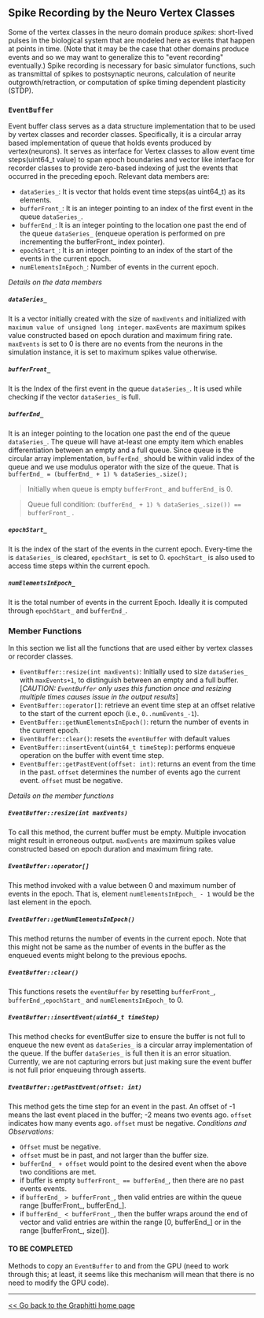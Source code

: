 ## Spike Recording by the Neuro Vertex Classes

Some of the vertex classes in the neuro domain produce *spikes*: short-lived pulses in the biological system that are modeled here as events that happen at points in time. (Note that it may be the case that other domains produce events and so we may want to generalize this to "event recording" eventually.) Spike recording is necessary for basic simulator functions, such as transmittal of spikes to postsynaptic neurons, calculation of neurite outgrowth/retraction, or computation of spike timing dependent plasticity (STDP).

### `EventBuffer`
Event buffer class serves as a data structure implementation that to be used by vertex classes and recorder classes. Specifically, it is a circular array based implementation of queue that holds events produced by vertex(neurons). It serves as interface for Vertex classes to allow event time steps(uint64_t value) to span epoch boundaries and vector like interface for recorder classes to provide zero-based indexing of just the events that occurred in the preceding epoch. 
Relevant data members are:
- `dataSeries_`: It is vector that holds event time steps(as uint64_t) as its elements.
- `bufferFront_`: It is an integer pointing to an index of the first event in the queue `dataSeries_`.
- `bufferEnd_`: It is an integer pointing to the location one past the end of the queue `dataSeries_` (enqueue operation is performed on pre incrementing the bufferFront_ index pointer).
- `epochStart_`: It is an integer pointing to an index of the start of the events in the current epoch.
- `numElementsInEpoch_`: Number of events in the current epoch.

_Details on the data members_
##### `dataSeries_`
It is a vector initially created with the size of `maxEvents` and initialized with `maximum value of unsigned long integer`. `maxEvents` are maximum spikes value constructed based on epoch duration and maximum firing rate. `maxEvents` is set to 0 is there are no events from the neurons in the simulation instance, it is set to maximum spikes value otherwise.  

##### `bufferFront_`
It is the Index of the first event in the queue `dataSeries_`. It is used while checking if the vector `dataSeries_` is full.

##### `bufferEnd_`
It is an integer pointing to the location one past the end of the queue `dataSeries_`. The queue will have at-least one empty item which enables differentiation between an empty and a full queue. Since queue is the circular array implementation, `bufferEnd_` should be within valid index of the queue and we use modulus operator with the size of the queue.
That is  `bufferEnd_ = (bufferEnd_ + 1) % dataSeries_.size();`

> Initially when queue is empty  `bufferFront_` and `bufferEnd_` is 0.

> Queue full condition: `(bufferEnd_ + 1) % dataSeries_.size()) == bufferFront_` .

##### `epochStart_`
It is the index of the start of the events in the current epoch. Every-time the is `dataSeries_` is cleared, `epochStart_` is set to 0. `epochStart_` is also used to access time steps within the current epoch.

##### `numElementsInEpoch_`
It is the total number of events in the current Epoch. Ideally it is computed through `epochStart_` and `bufferEnd_`.

### Member Functions
In this section we list all the functions that are used either by vertex classes or recorder classes.
  - `EventBuffer::resize(int maxEvents)`: Initially used to size `dataSeries_` with  `maxEvents+1`, to distinguish between an empty and a full buffer. [_CAUTION: `EventBuffer` only uses this function once and resizing multiple times causes issue in the output results_]
  - `EventBuffer::operator[]`: retrieve an event time step at an offset relative to the start of the current epoch (i.e., `0..numEvents_-1`).
  - `EventBuffer::getNumElementsInEpoch()`: return the number of events in the current epoch.
  - `EventBuffer::clear()`: resets the `eventBuffer` with default values
  - `EventBuffer::insertEvent(uint64_t timeStep)`: performs enqueue operation on the buffer with event time step.
  - `EventBuffer::getPastEvent(offset: int)`: returns an event from the time in the past. `offset` determines the number of events ago the current event. `offset` must be negative.

_Details on the member functions_
##### `EventBuffer::resize(int maxEvents)`
To call this method, the current buffer must be empty. Multiple invocation might result in erroneous output. `maxEvents` are maximum spikes value constructed based on epoch duration and maximum firing rate.

##### `EventBuffer::operator[]`
This method invoked with a value between 0 and maximum number of events in the epoch. That is, element `numElementsInEpoch_ - 1` would be the last element in the epoch.

##### `EventBuffer::getNumElementsInEpoch()`
This method returns the number of events in the current epoch. Note that this might not be same as the number of events in the buffer as the enqueued events might belong to the previous epochs.

##### `EventBuffer::clear()`
This functions resets the `eventBuffer` by resetting `bufferFront_`, `bufferEnd_`,`epochStart_` and `numElementsInEpoch_` to 0.

##### `EventBuffer::insertEvent(uint64_t timeStep)`
This method checks for eventBuffer size to ensure the buffer is not full to enqueue the new event as `dataSeries_` is a circular array implementation of the queue. If the buffer `dataSeries_` is full then it is an error situation. Currently, we are not capturing errors but just making sure the event buffer is not full prior enqueuing through asserts.

##### `EventBuffer::getPastEvent(offset: int)`
This method gets the time step for an event in the past. An offset of -1 means the last event placed in the buffer; -2 means two events ago. `offset` indicates how many events ago. `offset` must be negative.
_Conditions and Observations:_
 * `Offset` must be negative.
 * `offset` must be in past, and not larger than the buffer size.
 * `bufferEnd_ + offset` would point to the desired event when the above two conditions are met.
 *  if buffer is empty `bufferFront_ == bufferEnd_`, then there are no past events events.
 * if `bufferEnd_ > bufferFront_`, then valid entries are within the queue range [bufferFront_, bufferEnd_].
 * if `bufferEnd_ < bufferFront_`, then the buffer wraps around the end of vector and valid entries are within the range [0, bufferEnd_] or in the range [bufferFront_, size()].

#### TO BE COMPLETED
Methods to copy an `EventBuffer` to and from the GPU (need to work through this; at least, it seems like this mechanism will mean that there is no need to modify the GPU code).


---------
[<< Go back to the Graphitti home page](..)
